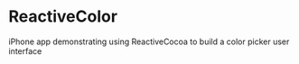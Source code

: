 ReactiveColor
=============

iPhone app demonstrating using ReactiveCocoa to build a color picker user interface
